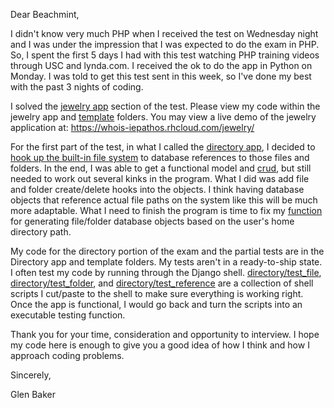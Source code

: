 Dear Beachmint,

I didn't know very much PHP when I received the test on Wednesday night and I was under the impression that I was expected to do the exam in PHP.  So, I spent the first 5 days I had with this test watching PHP training videos through USC and lynda.com.  I received the ok to do the app in Python on Monday.  I was told to get this test sent in this week, so I've done my best with the past 3 nights of coding.

I solved the [jewelry app](https://github.com/iepathos/beachmint/tree/master/jewelry) section of the test.  Please view my code within the jewelry app and [template](https://github.com/iepathos/beachmint/tree/master/templates/jewelry) folders.  You may view a live demo of the jewelry application at:
https://whois-iepathos.rhcloud.com/jewelry/

For the first part of the test, in what I called the [directory app](https://github.com/iepathos/beachmint/tree/master/directory), I decided to [hook up the built-in file system](https://github.com/iepathos/beachmint/blob/master/directory/models.py#L62) to database references to those files and folders.  In the end, I was able to get a functional model and [crud](https://github.com/iepathos/beachmint/blob/master/directory/models.py#L144), but still needed to work out several kinks in the program.  What I did was add file and folder create/delete hooks into the objects.  I think having database objects that reference actual file paths on the system like this will be much more adaptable.  What I need to finish the program is time to fix my [function](https://github.com/iepathos/beachmint/blob/master/directory/views.py#L89) for generating file/folder database objects based on the user's home directory path.  

My code for the directory portion of the exam and the partial tests are in the Directory app and template folders.  My tests aren't in a ready-to-ship state.  I often test my code by running through the Django shell.  [directory/test_file](https://github.com/iepathos/beachmint/blob/master/directory/test_file.py), [directory/test_folder](https://github.com/iepathos/beachmint/blob/master/directory/test_folder.py), and [directory/test_reference](https://github.com/iepathos/beachmint/blob/master/directory/test_references.py) are a collection of shell scripts I cut/paste to the shell to make sure everything is working right.  Once the app is functional, I would go back and turn the scripts into an executable testing function.

Thank you for your time, consideration and opportunity to interview.  I hope my code here is enough to give you a good idea of how I think and how I approach coding problems.

Sincerely,

Glen Baker
